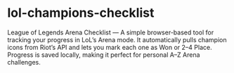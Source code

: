 # lol-champions-checklist
League of Legends Arena Checklist — A simple browser-based tool for tracking your progress in LoL’s Arena mode. It automatically pulls champion icons from Riot’s API and lets you mark each one as Won or 2–4 Place. Progress is saved locally, making it perfect for personal A–Z Arena challenges.

